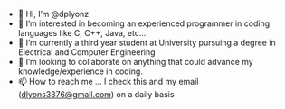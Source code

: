- 👋 Hi, I’m @dplyonz
- 👀 I’m interested in becoming an experienced programmer in coding languages like C, C++, Java, etc...
- 🌱 I’m currently a third year student at University pursuing a degree in Electrical and Computer Engineering
- 💞️ I’m looking to collaborate on anything that could advance my knowledge/experience in coding.
- 📫 How to reach me ... I check this and my email (dlyons3376@gmail.com) on a daily basis

<!---
dplyonz/dplyonz is a ✨ special ✨ repository because its `README.md` (this file) appears on your GitHub profile.
You can click the Preview link to take a look at your changes.
--->
